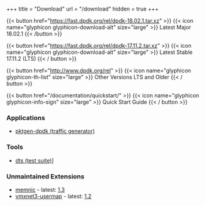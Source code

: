 +++
title = "Download"
url = "/download"
hidden = true
+++

{{< button href="https://fast.dpdk.org/rel/dpdk-18.02.1.tar.xz" >}} {{< icon name="glyphicon glyphicon-download-alt" size="large" >}} Latest Major 18.02.1 {{< /button >}}

{{< button href="https://fast.dpdk.org/rel/dpdk-17.11.2.tar.xz" >}} {{< icon name="glyphicon glyphicon-download-alt" size="large" >}} Latest Stable 17.11.2 (LTS) {{< / button >}}

{{< button href="http://www.dpdk.org/rel" >}}
{{< icon name="glyphicon glyphicon-th-list" size="large" >}}
Other Versions LTS and Older {{< / button >}}

{{< button href="/documentation/quickstart/" >}}
{{< icon name="glyphicon glyphicon-info-sign" size="large" >}}
Quick Start Guide {{< / button >}}


### Applications

- [pktgen-dpdk (traffic generator)](http://www.dpdk.org/browse/apps/pktgen-dpdk/refs/)

### Tools

- [dts (test suite)](http://www.dpdk.org/browse/tools/dts/refs/)]

### Unmaintained Extensions

- [memnic](http://www.dpdk.org/browse/old/memnic/refs/) - latest: [1.3](http://www.dpdk.org/browse/old/memnic/snapshot/memnic-1.3.tar.gz)
- [vmxnet3-usermap](http://www.dpdk.org/browse/old/vmxnet3-usermap/refs/) - latest: [1.2](http://www.dpdk.org/browse/old/vmxnet3-usermap/snapshot/vmxnet3-usermap-1.2.tar.gz)
